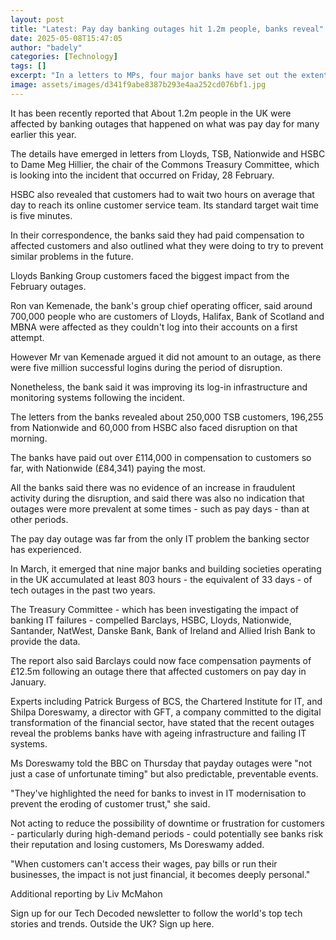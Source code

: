 ```yaml
---
layout: post
title: "Latest: Pay day banking outages hit 1.2m people, banks reveal"
date: 2025-05-08T15:47:05
author: "badely"
categories: [Technology]
tags: []
excerpt: "In a letters to MPs, four major banks have set out the extent of the disruption caused in February's outage."
image: assets/images/d341f9abe8387b293e4aa252cd076bf1.jpg
---
```


It has been recently reported that About 1.2m people in the UK were affected by banking outages that happened on what was pay day for many earlier this year.

The details have emerged in letters from Lloyds, TSB, Nationwide and HSBC to Dame Meg Hillier, the chair of the Commons Treasury Committee, which is looking into the incident that occurred on Friday, 28 February.

HSBC also revealed that customers had to wait two hours on average that day to reach its online customer service team. Its standard target wait time is five minutes.

In their correspondence, the banks said they had paid compensation to affected customers and also outlined what they were doing to try to prevent similar problems in the future.

Lloyds Banking Group customers faced the biggest impact from the February outages. 

Ron van Kemenade, the bank's group chief operating officer, said around 700,000 people who are customers of Lloyds, Halifax, Bank of Scotland and MBNA were affected as they couldn't log into their accounts on a first attempt.

However Mr van Kemenade argued it did not amount to an outage, as there were five million successful logins during the period of disruption. 

Nonetheless, the bank said it was improving its log-in infrastructure and monitoring systems following the incident.

The letters from the banks revealed about 250,000 TSB customers, 196,255 from Nationwide and 60,000 from HSBC also faced disruption on that morning.

The banks have paid out over £114,000 in compensation to customers so far, with Nationwide (£84,341) paying the most.

All the banks said there was no evidence of an increase in fraudulent activity during the disruption, and said there was also no indication that outages were more prevalent at some times - such as pay days - than at other periods.

The pay day outage was far from the only IT problem the banking sector has experienced.

In March, it emerged that nine major banks and building societies operating in the UK accumulated at least 803 hours - the equivalent of 33 days - of tech outages in the past two years.

The Treasury Committee - which has been investigating the impact of banking IT failures - compelled Barclays, HSBC, Lloyds, Nationwide, Santander, NatWest, Danske Bank, Bank of Ireland and Allied Irish Bank to provide the data.

The report also said Barclays could now face compensation payments of £12.5m following an outage there that affected customers on pay day in January.

Experts including Patrick Burgess of BCS, the Chartered Institute for IT, and Shilpa Doreswamy, a director with GFT, a company committed to the digital transformation of the financial sector, have stated that the recent outages reveal the problems banks have with ageing infrastructure and failing IT systems.

Ms Doreswamy told the BBC on Thursday that payday outages were "not just a case of unfortunate timing" but also predictable, preventable events. 

"They've highlighted the need for banks to invest in IT modernisation to prevent the eroding of customer trust," she said.

Not acting to reduce the possibility of downtime or frustration for customers - particularly during high-demand periods - could potentially see banks risk their reputation and losing customers, Ms Doreswamy added.

"When customers can't access their wages, pay bills or run their businesses, the impact is not just financial, it becomes deeply personal."

Additional reporting by Liv McMahon

Sign up for our Tech Decoded newsletter to follow the world's top tech stories and trends. Outside the UK? Sign up here.

